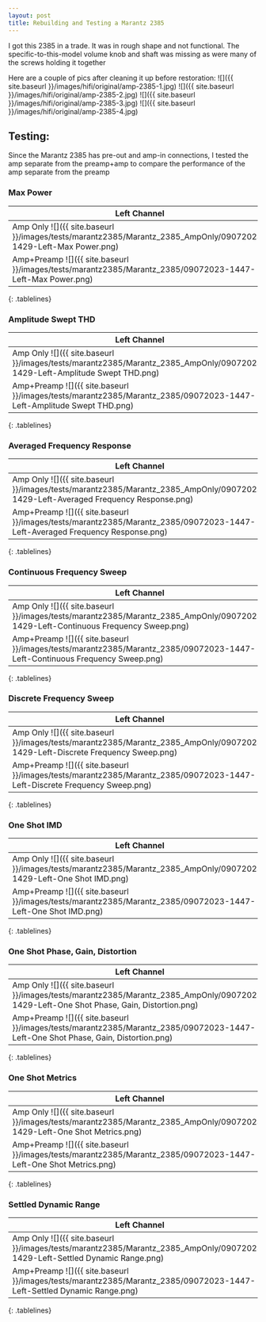 ```yaml
---
layout: post
title: Rebuilding and Testing a Marantz 2385
---
```

<style>
.tablelines table, .tablelines td, .tablelines th {
        border: 1px solid black;
        }
</style>

I got this 2385 in a trade. It was in rough shape and not functional. The specific-to-this-model volume knob and shaft was missing as were many of the screws holding it together

Here are a couple of pics after cleaning it up before restoration:
![]({{ site.baseurl }}/images/hifi/original/amp-2385-1.jpg)
![]({{ site.baseurl }}/images/hifi/original/amp-2385-2.jpg)
![]({{ site.baseurl }}/images/hifi/original/amp-2385-3.jpg)
![]({{ site.baseurl }}/images/hifi/original/amp-2385-4.jpg)

## Testing:
Since the Marantz 2385 has pre-out and amp-in connections, I tested the amp separate from the preamp+amp to compare the performance of the amp separate from the preamp

### Max Power
| Left Channel | Right Channel |
| ---- | ---- |
| Amp Only ![]({{ site.baseurl }}/images/tests/marantz2385/Marantz_2385_AmpOnly/09072023-1429-Left-Max Power.png) | Amp Only ![]({{ site.baseurl }}/images/tests/marantz2385/Marantz_2385_AmpOnly/09072023-1429-Right-Max Power.png) |
| Amp+Preamp ![]({{ site.baseurl }}/images/tests/marantz2385/Marantz_2385/09072023-1447-Left-Max Power.png) | Amp+Preamp ![]({{ site.baseurl }}/images/tests/marantz2385/Marantz_2385/09072023-1447-Right-Max Power.png) |
{: .tablelines}

### Amplitude Swept THD
| Left Channel | Right Channel |
| ---- | ---- |
| Amp Only ![]({{ site.baseurl }}/images/tests/marantz2385/Marantz_2385_AmpOnly/09072023-1429-Left-Amplitude Swept THD.png) | Amp Only ![]({{ site.baseurl }}/images/tests/marantz2385/Marantz_2385_AmpOnly/09072023-1429-Right-Amplitude Swept THD.png) |
| Amp+Preamp ![]({{ site.baseurl }}/images/tests/marantz2385/Marantz_2385/09072023-1447-Left-Amplitude Swept THD.png) | Amp+Preamp ![]({{ site.baseurl }}/images/tests/marantz2385/Marantz_2385/09072023-1447-Right-Amplitude Swept THD.png) |
{: .tablelines}

### Averaged Frequency Response
| Left Channel | Right Channel |
| ---- | ---- |
| Amp Only ![]({{ site.baseurl }}/images/tests/marantz2385/Marantz_2385_AmpOnly/09072023-1429-Left-Averaged Frequency Response.png) | Amp Only ![]({{ site.baseurl }}/images/tests/marantz2385/Marantz_2385_AmpOnly/09072023-1429-Right-Averaged Frequency Response.png) |
| Amp+Preamp ![]({{ site.baseurl }}/images/tests/marantz2385/Marantz_2385/09072023-1447-Left-Averaged Frequency Response.png) | Amp+Preamp ![]({{ site.baseurl }}/images/tests/marantz2385/Marantz_2385/09072023-1447-Right-Averaged Frequency Response.png) |
{: .tablelines}

### Continuous Frequency Sweep
| Left Channel | Right Channel |
| ---- | ---- |
| Amp Only ![]({{ site.baseurl }}/images/tests/marantz2385/Marantz_2385_AmpOnly/09072023-1429-Left-Continuous Frequency Sweep.png) | Amp Only ![]({{ site.baseurl }}/images/tests/marantz2385/Marantz_2385_AmpOnly/09072023-1429-Right-Continuous Frequency Sweep.png) |
| Amp+Preamp ![]({{ site.baseurl }}/images/tests/marantz2385/Marantz_2385/09072023-1447-Left-Continuous Frequency Sweep.png) | Amp+Preamp ![]({{ site.baseurl }}/images/tests/marantz2385/Marantz_2385/09072023-1447-Right-Continuous Frequency Sweep.png) |
{: .tablelines}

### Discrete Frequency Sweep
| Left Channel | Right Channel |
| ---- | ---- |
| Amp Only ![]({{ site.baseurl }}/images/tests/marantz2385/Marantz_2385_AmpOnly/09072023-1429-Left-Discrete Frequency Sweep.png) | Amp Only ![]({{ site.baseurl }}/images/tests/marantz2385/Marantz_2385_AmpOnly/09072023-1429-Right-Discrete Frequency Sweep.png) |
| Amp+Preamp ![]({{ site.baseurl }}/images/tests/marantz2385/Marantz_2385/09072023-1447-Left-Discrete Frequency Sweep.png) | Amp+Preamp ![]({{ site.baseurl }}/images/tests/marantz2385/Marantz_2385/09072023-1447-Right-Discrete Frequency Sweep.png) |
{: .tablelines}

### One Shot IMD
| Left Channel | Right Channel |
| ---- | ---- |
| Amp Only ![]({{ site.baseurl }}/images/tests/marantz2385/Marantz_2385_AmpOnly/09072023-1429-Left-One Shot IMD.png) | Amp Only ![]({{ site.baseurl }}/images/tests/marantz2385/Marantz_2385_AmpOnly/09072023-1429-Right-One Shot IMD.png) |
| Amp+Preamp ![]({{ site.baseurl }}/images/tests/marantz2385/Marantz_2385/09072023-1447-Left-One Shot IMD.png) | Amp+Preamp ![]({{ site.baseurl }}/images/tests/marantz2385/Marantz_2385/09072023-1447-Right-One Shot IMD.png) |
{: .tablelines}

### One Shot Phase, Gain, Distortion
| Left Channel | Right Channel |
| ---- | ---- |
| Amp Only ![]({{ site.baseurl }}/images/tests/marantz2385/Marantz_2385_AmpOnly/09072023-1429-Left-One Shot Phase, Gain, Distortion.png) | Amp Only ![]({{ site.baseurl }}/images/tests/marantz2385/Marantz_2385_AmpOnly/09072023-1429-Right-One Shot Phase, Gain, Distortion.png) |
| Amp+Preamp ![]({{ site.baseurl }}/images/tests/marantz2385/Marantz_2385/09072023-1447-Left-One Shot Phase, Gain, Distortion.png) | Amp+Preamp ![]({{ site.baseurl }}/images/tests/marantz2385/Marantz_2385/09072023-1447-Right-One Shot Phase, Gain, Distortion.png) |
{: .tablelines}

### One Shot Metrics
| Left Channel | Right Channel |
| ---- | ---- |
| Amp Only ![]({{ site.baseurl }}/images/tests/marantz2385/Marantz_2385_AmpOnly/09072023-1429-Left-One Shot Metrics.png) | Amp Only ![]({{ site.baseurl }}/images/tests/marantz2385/Marantz_2385_AmpOnly/09072023-1429-Right-One Shot Metrics.png) |
| Amp+Preamp ![]({{ site.baseurl }}/images/tests/marantz2385/Marantz_2385/09072023-1447-Left-One Shot Metrics.png) | Amp+Preamp ![]({{ site.baseurl }}/images/tests/marantz2385/Marantz_2385/09072023-1447-Right-One Shot Metrics.png) |
{: .tablelines}

### Settled Dynamic Range
| Left Channel | Right Channel |
| ---- | ---- |
| Amp Only ![]({{ site.baseurl }}/images/tests/marantz2385/Marantz_2385_AmpOnly/09072023-1429-Left-Settled Dynamic Range.png) | Amp Only ![]({{ site.baseurl }}/images/tests/marantz2385/Marantz_2385_AmpOnly/09072023-1429-Right-Settled Dynamic Range.png) |
| Amp+Preamp ![]({{ site.baseurl }}/images/tests/marantz2385/Marantz_2385/09072023-1447-Left-Settled Dynamic Range.png) | Amp+Preamp ![]({{ site.baseurl }}/images/tests/marantz2385/Marantz_2385/09072023-1447-Right-Settled Dynamic Range.png) |
{: .tablelines}
